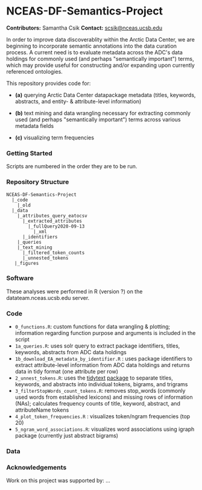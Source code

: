 # NCEAS-DF-Semantics-Project

**Contributors:** Samantha Csik
**Contact:** scsik@nceas.ucsb.edu

In order to improve data discoverablity within the Arctic Data Center, we are beginning to incorporate semantic annotations into the data curation process. A current need is to evaluate metadata across the ADC's data holdings for commonly used (and perhaps "semantically important") terms, which may provide useful for constructing and/or expanding upon currently referenced ontologies.

This repository provides code for:

  * **(a)** querying Arctic Data Center datapackage metadata (titles, keywords, abstracts, and entity- & attribute-level information)
  
  * **(b)** text mining and data wrangling necessary for extracting commonly used (and perhaps "semantically important") terms across various metadata fields
  
  * **(c)** visualizing term frequencies

### Getting Started

Scripts are numbered in the order they are to be run.

### Repository Structure

```
NCEAS-DF-Semantics-Project
  |_code
    |_old
  |_data
    |_attributes_query_eatocsv
      |_extracted_attributes
        |_fullQuery2020-09-13
          |_xml
      |_identifiers
    |_queries
    |_text_mining
      |_filtered_token_counts
      |_unnested_tokens
   |_figures
```

### Software

These analyses were performed in R (version ?) on the datateam.nceas.ucsb.edu server.

### Code

* `0_functions.R`: custom functions for data wrangling & plotting; information regarding function purpose and arguments is included in the script 
* `1a_queries.R`: uses solr query to extract package identifiers, titles, keywords, abstracts from ADC data holdings
* `1b_download_EA_metadata_by_identifier.R` : uses package identifiers to extract attribute-level information from ADC data holdings and returns data in tidy format (one attribute per row)
* `2_unnest_tokens.R`: uses the [tidytext](https://www.tidytextmining.com/) [package](https://www.rdocumentation.org/packages/tidytext/versions/0.2.5) to separate titles, keywords, and abstracts into individual tokens, bigrams, and trigrams
* `3_filterStopWords_count_tokens.R`: removes stop_words (commonly used words from established lexicons) and missing rows of information (NAs); calculates frequency counts of title, keyword, abstract, and attributeName tokens
* `4_plot_token_frequencies.R` : visualizes token/ngram frequencies (top 20)
* `5_ngram_word_associations.R`: visualizes word associations using igraph package (currently just abstract bigrams)

### Data

### Acknowledgements

Work on this project was supported by: ...
